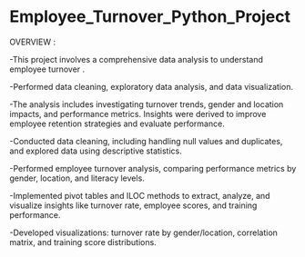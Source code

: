 # Employee_Turnover_Python_Project

OVERVIEW :

-This project involves a comprehensive data analysis to understand employee turnover . 

-Performed data cleaning, exploratory data analysis, and data visualization. 

-The analysis includes investigating turnover trends, gender and location impacts, and performance metrics. Insights were derived to improve employee retention strategies and evaluate performance.

-Conducted data cleaning, including handling null values and duplicates, and explored data using descriptive statistics.

-Performed employee turnover analysis, comparing performance metrics by gender, location, and literacy levels.

-Implemented pivot tables and ILOC methods to extract, analyze, and visualize insights like turnover rate, employee scores, and training performance.

-Developed visualizations: turnover rate by gender/location, correlation matrix, and training score distributions.
